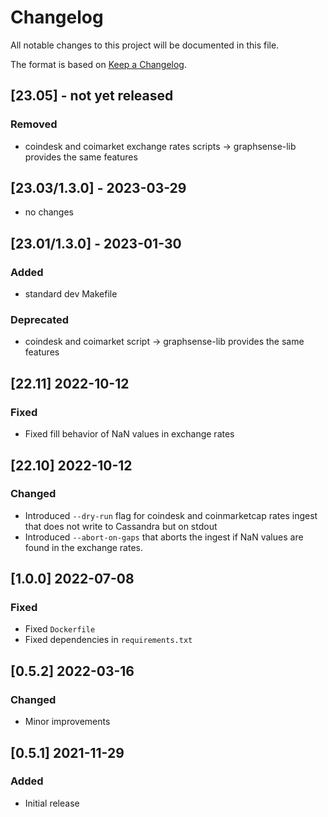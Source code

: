 # Changelog
All notable changes to this project will be documented in this file.

The format is based on [Keep a Changelog](https://keepachangelog.com/en/1.0.0/).

## [23.05] - not yet released
### Removed
- coindesk and coimarket exchange rates scripts -> graphsense-lib provides the same features

## [23.03/1.3.0] - 2023-03-29
- no changes

## [23.01/1.3.0] - 2023-01-30
### Added
- standard dev Makefile
### Deprecated
- coindesk and coimarket script -> graphsense-lib provides the same features

## [22.11] 2022-10-12
### Fixed
- Fixed fill behavior of NaN values in exchange rates

## [22.10] 2022-10-12
### Changed
- Introduced `--dry-run` flag for coindesk and coinmarketcap rates ingest that
  does not write to Cassandra but on stdout
- Introduced `--abort-on-gaps` that aborts the ingest if NaN values are found
  in the exchange rates.

## [1.0.0] 2022-07-08
### Fixed
- Fixed `Dockerfile`
- Fixed dependencies in `requirements.txt`

## [0.5.2] 2022-03-16
### Changed
- Minor improvements

## [0.5.1] 2021-11-29
### Added
- Initial release
